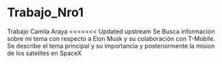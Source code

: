 # Trabajo_Nro1
 Trabajo Camila Araya
<<<<<<< Updated upstream
 Se Busca información sobre mi tema con respecto a Elon Musk y su colaboración con T-Mobile.
Se describe el tema principal y su importancia y 
posteriormente la mision de los satelites en SpaceX
